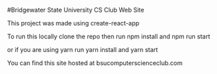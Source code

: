 

#Bridgewater State University CS Club Web Site

This project was made using create-react-app

To run this locally clone the repo then run npm install and npm run start

or if you are using yarn run yarn install and yarn start

You can find this site hosted at bsucomputerscienceclub.com
